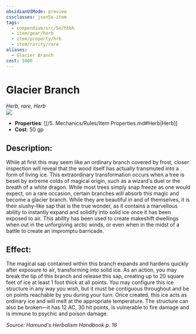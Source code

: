 ```yaml
---
obsidianUIMode: preview
cssclasses: json5e-item
tags:
  - compendium/src/5e/hhbh
  - item/gear/herb
  - item/property/hrb
  - item/rarity/rare
aliases:
  - Glacier Branch
cost: 5000
---
```

# Glacier Branch
*Herb, rare, Herb*  
![](https://raw.githubusercontent.com/TheGiddyLimit/homebrew/master/_img/HHH/HHbH/GlacierBranch.webp#right)  

- **Properties**: [[/5. Mechanics/Rules/Item Properties.md#Herb\|Herb]]
- **Cost**: 50 gp

## Description:

While at first this may seem like an ordinary branch covered by frost, closer inspection will reveal that the wood itself has actually transmuted into a form of living ice. This extraordinary transformation occurs when a tree is beset by extreme colds of magical origin, such as a wizard's duel or the breath of a white dragon. While most trees simply snap freeze as one would expect, on a rare occasion, certain branches will absorb this magic and become a glacier branch. While they are beautiful in and of themselves, it is their slushy-like sap that is the true wonder, as it contains a marvellous ability to instantly expand and solidify into solid ice once it has been exposed to air. This ability has been used to create makeshift dwellings when out in the unforgiving arctic winds, or even when in the midst of a battle to create an impromptu barricade.

## Effect:

The magical sap contained within this branch expands and hardens quickly after exposure to air, transforming into solid ice. As an action, you may break the tip of this branch and release this sap, creating up to 20 square feet of ice at least 1 foot thick at all points. You may configure this ice structure in any way you wish, but it must be contiguous throughout and be on points reachable by you during your turn. Once created, this ice acts as ordinary ice and will melt at the appropriate temperature. The structure can also be broken—it has 12 AC, 30 hit points, is vulnerable to fire damage and is immune to psychic and poison damage.

*Source: Hamund's Herbalism Handbook p. 16*
